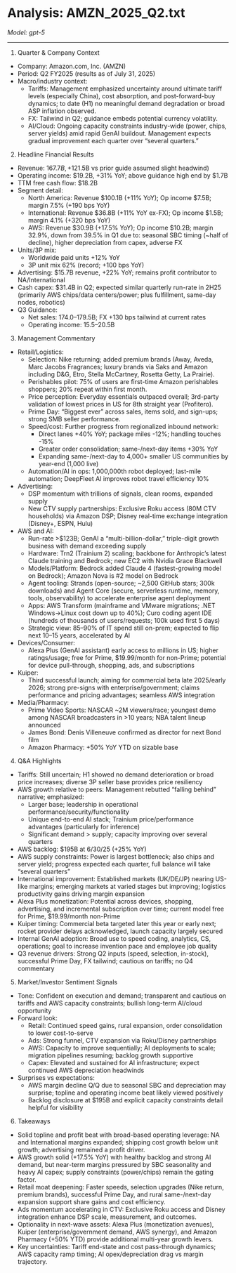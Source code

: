 # Analysis: AMZN_2025_Q2.txt

*Model: gpt-5*

---

1) Quarter & Company Context
- Company: Amazon.com, Inc. (AMZN)
- Period: Q2 FY2025 (results as of July 31, 2025)
- Macro/industry context:
  - Tariffs: Management emphasized uncertainty around ultimate tariff levels (especially China), cost absorption, and post-forward-buy dynamics; to date (H1) no meaningful demand degradation or broad ASP inflation observed.
  - FX: Tailwind in Q2; guidance embeds potential currency volatility.
  - AI/Cloud: Ongoing capacity constraints industry-wide (power, chips, server yields) amid rapid GenAI buildout. Management expects gradual improvement each quarter over “several quarters.”

2) Headline Financial Results
- Revenue: $167.7B, +12% YoY ex-FX (FX tailwind +$1.5B vs prior guide assumed slight headwind)
- Operating income: $19.2B, +31% YoY; above guidance high end by $1.7B
- TTM free cash flow: $18.2B
- Segment detail:
  - North America: Revenue $100.1B (+11% YoY); Op income $7.5B; margin 7.5% (+190 bps YoY)
  - International: Revenue $36.8B (+11% YoY ex-FX); Op income $1.5B; margin 4.1% (+320 bps YoY)
  - AWS: Revenue $30.9B (+17.5% YoY); Op income $10.2B; margin 32.9%, down from 39.5% in Q1 due to: seasonal SBC timing (~half of decline), higher depreciation from capex, adverse FX
- Units/3P mix:
  - Worldwide paid units +12% YoY
  - 3P unit mix 62% (record; +100 bps YoY)
- Advertising: $15.7B revenue, +22% YoY; remains profit contributor to NA/International
- Cash capex: $31.4B in Q2; expected similar quarterly run-rate in 2H25 (primarily AWS chips/data centers/power; plus fulfillment, same-day nodes, robotics)
- Q3 Guidance:
  - Net sales: $174.0–$179.5B; FX +130 bps tailwind at current rates
  - Operating income: $15.5–$20.5B

3) Management Commentary
- Retail/Logistics:
  - Selection: Nike returning; added premium brands (Away, Aveda, Marc Jacobs Fragrances; luxury brands via Saks and Amazon including D&G, Etro, Stella McCartney, Rosetta Getty, La Prairie).
  - Perishables pilot: 75% of users are first-time Amazon perishables shoppers; 20% repeat within first month.
  - Price perception: Everyday essentials outpaced overall; 3rd-party validation of lowest prices in US for 8th straight year (Profitero).
  - Prime Day: “Biggest ever” across sales, items sold, and sign-ups; strong SMB seller performance.
  - Speed/cost: Further progress from regionalized inbound network:
    - Direct lanes +40% YoY; package miles -12%; handling touches -15%
    - Greater order consolidation; same-/next-day items +30% YoY
    - Expanding same-/next-day to 4,000+ smaller US communities by year-end (1,000 live)
  - Automation/AI in ops: 1,000,000th robot deployed; last-mile automation; DeepFleet AI improves robot travel efficiency 10%
- Advertising:
  - DSP momentum with trillions of signals, clean rooms, expanded supply
  - New CTV supply partnerships: Exclusive Roku access (80M CTV households) via Amazon DSP; Disney real-time exchange integration (Disney+, ESPN, Hulu)
- AWS and AI:
  - Run-rate >$123B; GenAI a “multi-billion-dollar,” triple-digit growth business with demand exceeding supply
  - Hardware: Trn2 (Trainium 2) scaling; backbone for Anthropic’s latest Claude training and Bedrock; new EC2 with Nvidia Grace Blackwell
  - Models/Platform: Bedrock added Claude 4 (fastest-growing model on Bedrock); Amazon Nova is #2 model on Bedrock
  - Agent tooling: Strands (open-source; ~2,500 GitHub stars; 300k downloads) and Agent Core (secure, serverless runtime, memory, tools, observability) to accelerate enterprise agent deployment
  - Apps: AWS Transform (mainframe and VMware migrations; .NET Windows→Linux cost down up to 40%); Curo coding agent IDE (hundreds of thousands of users/requests; 100k used first 5 days)
  - Strategic view: 85–90% of IT spend still on-prem; expected to flip next 10–15 years, accelerated by AI
- Devices/Consumer:
  - Alexa Plus (GenAI assistant) early access to millions in US; higher ratings/usage; free for Prime, $19.99/month for non-Prime; potential for device pull-through, shopping, ads, and subscriptions
- Kuiper:
  - Third successful launch; aiming for commercial beta late 2025/early 2026; strong pre-signs with enterprise/government; claims performance and pricing advantages; seamless AWS integration
- Media/Pharmacy:
  - Prime Video Sports: NASCAR ~2M viewers/race; youngest demo among NASCAR broadcasters in >10 years; NBA talent lineup announced
  - James Bond: Denis Villeneuve confirmed as director for next Bond film
  - Amazon Pharmacy: +50% YoY YTD on sizable base

4) Q&A Highlights
- Tariffs: Still uncertain; H1 showed no demand deterioration or broad price increases; diverse 3P seller base provides price resiliency
- AWS growth relative to peers: Management rebutted “falling behind” narrative; emphasized:
  - Larger base; leadership in operational performance/security/functionality
  - Unique end-to-end AI stack; Trainium price/performance advantages (particularly for inference)
  - Significant demand > supply; capacity improving over several quarters
- AWS backlog: $195B at 6/30/25 (+25% YoY)
- AWS supply constraints: Power is largest bottleneck; also chips and server yield; progress expected each quarter, full balance will take “several quarters”
- International improvement: Established markets (UK/DE/JP) nearing US-like margins; emerging markets at varied stages but improving; logistics productivity gains driving margin expansion
- Alexa Plus monetization: Potential across devices, shopping, advertising, and incremental subscription over time; current model free for Prime, $19.99/month non-Prime
- Kuiper timing: Commercial beta targeted later this year or early next; rocket provider delays acknowledged, launch capacity largely secured
- Internal GenAI adoption: Broad use to speed coding, analytics, CS, operations; goal to increase invention pace and employee job quality
- Q3 revenue drivers: Strong Q2 inputs (speed, selection, in-stock), successful Prime Day, FX tailwind; cautious on tariffs; no Q4 commentary

5) Market/Investor Sentiment Signals
- Tone: Confident on execution and demand; transparent and cautious on tariffs and AWS capacity constraints; bullish long-term AI/cloud opportunity
- Forward look:
  - Retail: Continued speed gains, rural expansion, order consolidation to lower cost-to-serve
  - Ads: Strong funnel, CTV expansion via Roku/Disney partnerships
  - AWS: Capacity to improve sequentially; AI deployments to scale; migration pipelines resuming; backlog growth supportive
  - Capex: Elevated and sustained for AI infrastructure; expect continued AWS depreciation headwinds
- Surprises vs expectations:
  - AWS margin decline Q/Q due to seasonal SBC and depreciation may surprise; topline and operating income beat likely viewed positively
  - Backlog disclosure at $195B and explicit capacity constraints detail helpful for visibility

6) Takeaways
- Solid topline and profit beat with broad-based operating leverage: NA and International margins expanded; shipping cost growth below unit growth; advertising remained a profit driver.
- AWS growth solid (+17.5% YoY) with healthy backlog and strong AI demand, but near-term margins pressured by SBC seasonality and heavy AI capex; supply constraints (power/chips) remain the gating factor.
- Retail moat deepening: Faster speeds, selection upgrades (Nike return, premium brands), successful Prime Day, and rural same-/next-day expansion support share gains and cost efficiency.
- Ads momentum accelerating in CTV: Exclusive Roku access and Disney integration enhance DSP scale, measurement, and outcomes.
- Optionality in next-wave assets: Alexa Plus (monetization avenues), Kuiper (enterprise/government demand, AWS synergy), and Amazon Pharmacy (+50% YTD) provide additional multi-year growth levers.
- Key uncertainties: Tariff end-state and cost pass-through dynamics; AWS capacity ramp timing; AI opex/depreciation drag vs margin trajectory.